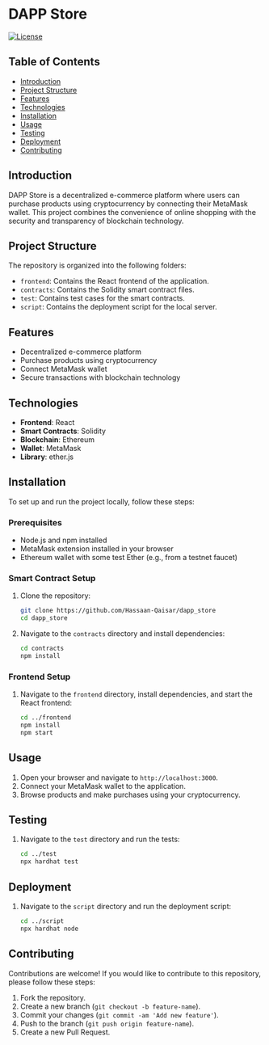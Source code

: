 # DAPP Store

[![License](https://img.shields.io/badge/license-MIT-blue.svg)](LICENSE)

## Table of Contents

- [Introduction](#introduction)
- [Project Structure](#project-structure)
- [Features](#features)
- [Technologies](#technologies)
- [Installation](#installation)
- [Usage](#usage)
- [Testing](#testing)
- [Deployment](#deployment)
- [Contributing](#contributing)

## Introduction

DAPP Store is a decentralized e-commerce platform where users can purchase products using cryptocurrency by connecting their MetaMask wallet. This project combines the convenience of online shopping with the security and transparency of blockchain technology.

## Project Structure

The repository is organized into the following folders:

- `frontend`: Contains the React frontend of the application.
- `contracts`: Contains the Solidity smart contract files.
- `test`: Contains test cases for the smart contracts.
- `script`: Contains the deployment script for the local server.

## Features

- Decentralized e-commerce platform
- Purchase products using cryptocurrency
- Connect MetaMask wallet
- Secure transactions with blockchain technology

## Technologies

- **Frontend**: React
- **Smart Contracts**: Solidity
- **Blockchain**: Ethereum
- **Wallet**: MetaMask
- **Library**: ether.js

## Installation

To set up and run the project locally, follow these steps:

### Prerequisites

- Node.js and npm installed
- MetaMask extension installed in your browser
- Ethereum wallet with some test Ether (e.g., from a testnet faucet)

### Smart Contract Setup

1. Clone the repository:
    ```bash
    git clone https://github.com/Hassaan-Qaisar/dapp_store
    cd dapp_store
    ```

2. Navigate to the `contracts` directory and install dependencies:
    ```bash
    cd contracts
    npm install
    ```
    
### Frontend Setup

1. Navigate to the `frontend` directory, install dependencies, and start the React frontend:
    ```bash
    cd ../frontend
    npm install
    npm start
    ```

## Usage

1. Open your browser and navigate to `http://localhost:3000`.
2. Connect your MetaMask wallet to the application.
3. Browse products and make purchases using your cryptocurrency.

## Testing

1. Navigate to the `test` directory and run the tests:
    ```bash
    cd ../test
    npx hardhat test
    ```

## Deployment

1. Navigate to the `script` directory and run the deployment script:
    ```bash
    cd ../script
    npx hardhat node
    ```

## Contributing

Contributions are welcome! If you would like to contribute to this repository, please follow these steps:

1. Fork the repository.
2. Create a new branch (`git checkout -b feature-name`).
3. Commit your changes (`git commit -am 'Add new feature'`).
4. Push to the branch (`git push origin feature-name`).
5. Create a new Pull Request.

